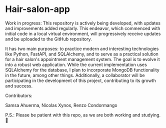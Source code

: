 # Hair-salon-app
Work in progress: This repository is actively being developed, with updates and improvements added regularly. This endeavor, which commenced with initial code in a local virtual environment, will progressively receive updates and be uploaded to the GitHub repository.

It has two main purposes: to practice modern and interesting technologies like Python, FastAPI, and SQLAlchemy, and to serve as a practical solution for a hair salon's appointment management system. The goal is to evolve it into a robust web application. While the current implementation uses SQLAlchemy for the database, I plan to incorporate MongoDB functionality in the future, among other things. Additionally, a collaborator will be participating in the development of this project, contributing to its growth and success.


Contributors:

Samsa Ahuerma,
Nicolas Xynos,
Renzo Condormango

P.S.: Please be patient with this repo, as we are both working and studying. 🤍
